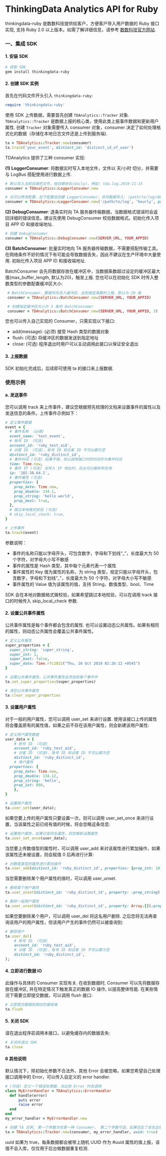# ThinkingData Analytics API for Ruby

thinkingdata-ruby 是数数科技提供给客户，方便客户导入用户数据的 Ruby 接口实现, 支持 Ruby 2.0 以上版本。如需了解详细信息，请参考 [数数科技官方网站](https://www.thinkingdata.cn).

### 一、集成 SDK

#### 1. 安装 SDK

```sh
# 获取 SDK
gem install thinkingdata-ruby
```
#### 2. 创建 SDK 实例
首先在代码文件开头引入 `thinkingdata-ruby`:
```ruby
require 'thinkingdata-ruby'
```

使用 SDK 上传数据，需要首先创建 `TDAnalytics::Tracker` 对象. `TDAnalytics::Tracker` 是数据上报的核心类，使用此类上报事件数据和更新用户属性. 创建 `Tracker` 对象需要传入 consumer 对象，consumer 决定了如何处理格式化的数据（存储在本地日志文件还是上传到服务端).
  
```ruby
ta = TDAnalytics::Tracker.new(consumer)
ta.track('your_event', distinct_id: 'distinct_id_of_user')
```
TDAnalytics 提供了三种 consumer 实现:

**(1) LoggerConsumer**: 将数据实时写入本地文件，文件以 天/小时 切分，并需要与 LogBus 搭配使用进行数据上传.
```ruby
# 默认写入当前目录的文件，按日期命名(daily)，例如: tda.log.2019-11-15
consumer = TDAnalytics::LoggerConsumer.new

# 也可以修改配置，如下配置会创建 LoggerConsumer，并将数据写入: /path/to/log/demolog.2019-11-15-18 (18 为小时)
consumer = TDAnalytics::LoggerConsumer.new('/path/to/log', 'hourly', prefix: 'demolog')
```

**(2) DebugConsumer**: 逐条实时向 TA 服务器传输数据，当数据格式错误时会返回详细的错误信息。建议先使用 DebugConsumer 校验数据格式。初始化传入项目 APP ID 和接收端地址.
```ruby
# 创建 DebugConsumer
consumer = TDAnalytics::DebugConsumer.new(SERVER_URL, YOUR_APPID)
```

**(3) BatchConsumer**: 批量实时地向 TA 服务器传输数据，不需要搭配传输工具。在网络条件不好的情况下有可能会导致数据丢失，因此不建议在生产环境中大量使用. 初始化传入项目 APP ID 和接收端地址.

BatchConsumer 会先将数据存放在缓冲区中，当数据条数超过设定的缓冲区最大值(max_buffer_length, 默认为20)，触发上报. 您也可以在初始化 SDK 时传入整数类型的参数配置缓冲区大小:
```ruby
 # BatchConsumer，数据将先存入缓冲区，达到指定条数时上报，默认为 20 条
 consumer = TDAnalytics::BatchConsumer.new(SERVER_URL, YOUR_APPID)

 # 创建指定缓冲区大小为 3 条的 BatchConsumer
 consumer = TDAnalytics::BatchConsumer.new(SERVER_URL, YOUR_APPID, 3)
```
  
您也可以传入自己实现的 Consumer，只需实现以下接口:
- add(message): (必须) 接受 Hash 类型的数据对象
- flush: (可选) 将缓冲区的数据发送到指定地址
- close: (可选) 程序退出时用户可以主动调用此接口以保证安全退出

#### 3. 上报数据
SDK 初始化完成后，后续即可使用 ta 的接口来上报数据.

### 使用示例

#### a. 发送事件
您可以调用 track 来上传事件，建议您根据预先梳理的文档来设置事件的属性以及发送信息的条件。上传事件示例如下：
```ruby
# 定义事件数据
event = {
  # 事件名称 （必填)
  event_name: 'test_event',
  # 账号 ID （可选)
  account_id: 'ruby_test_aid',
  # 访客 ID （可选)，账号 ID 和访客 ID 不可以都为空
  distinct_id: 'ruby_distinct_id',
  # 事件时间 (可选) 如果不填，将以调用接口时的时间作为事件时间
  time: Time.now,
  # 事件 IP (可选) 当传入 IP 地址时，后台可以解析所在地
  ip: '202.38.64.1',
  # 事件属性 (可选)
  properties: {
    prop_date: Time.now,
    prop_double: 134.1,
    prop_string: 'hello world',
    prop_bool: true,
  },
  # 跳过本地格式校验 (可选)
  # skip_local_check: true,
}

# 上传事件
ta.track(event)
```

参数说明：
* 事件的名称只能以字母开头，可包含数字，字母和下划线“_”，长度最大为 50 个字符，对字母大小写不敏感
* 事件的属性是 Hash 类型，其中每个元素代表一个属性
* 事件属性的 Key 值为属性的名称，为 string 类型，规定只能以字母开头，包含数字，字母和下划线“_”，长度最大为 50 个字符，对字母大小写不敏感
* 事件属性的 Value 值为该属性的值，支持 String、数值类型、bool、Time

SDK 会在本地对数据格式做校验，如果希望跳过本地校验，可以在调用 track 接口的时候传入 skip_local_check 参数.

#### 2. 设置公共事件属性
公共事件属性是每个事件都会包含的属性. 也可以设置动态公共属性。如果有相同的属性，则动态公共属性会覆盖公共事件属性。

```ruby
# 定义公共属性
super_properties = {
  super_string: 'super_string',
  super_int: 1,
  super_bool: false,
  super_date: Time.rfc2822("Thu, 26 Oct 2019 02:26:12 +0545") 
}

# 设置公共事件属性，公共事件属性会添加到每个事件中
ta.set_super_properties(super_properties)

# 清空公共事件属性
ta.clear_super_properties
```

#### 3. 设置用户属性
对于一般的用户属性，您可以调用 user_set 来进行设置. 使用该接口上传的属性将会覆盖原有的属性值，如果之前不存在该用户属性，则会新建该用户属性:
```ruby
# 定义用户属性数据
user_data = {
	# 账号 ID （可选)
	account_id: 'ruby_test_aid',
	# 访客 ID （可选)，账号 ID 和访客 ID 不可以都为空
	distinct_id: 'ruby_distinct_id',
	# 用户属性
  properties: {
    prop_date: Time.now,
    prop_double: 134.12,
    prop_string: 'hello',
    prop_int: 666,
	},
}

# 设置用户属性
ta.user_set(user_data);
```
如果您要上传的用户属性只要设置一次，则可以调用 user_set_once 来进行设置，当该属性之前已经有值的时候，将会忽略这条信息:
```ruby
# 设置用户属性，如果已有同名属性，则忽略新设置属性
ta.user_set_once(user_data);
```
当您要上传数值型的属性时，可以调用 user_add 来对该属性进行累加操作，如果该属性还未被设置，则会赋值 0 后再进行计算:
```ruby
# 对数值类型的属性进行累加操作
ta.user_add(distinct_id: 'ruby_distinct_id', properties: {prop_int: 10, prop_double: 15.88})
```

当您需要删除某个用户属性的值时，可以调用 user_unset.
```ruby
# 删除某个用户属性
ta.user_unset(distinct_id: 'ruby_distinct_id', property: :prop_string)

# 删除一组用户属性
ta.user_unset(distinct_id: 'ruby_distinct_id', property: Array.[](:prop_a, :prop_b, :prob_c))
```

如果您要删除某个用户，可以调用 user_del 将这名用户删除. 之后您将无法再查询该用户的用户属性，但该用户产生的事件仍然可以被查询到:
```ruby
# 删除用户
ta.user_del(
	# 账号 ID （可选)
	account_id: 'ruby_test_aid',
	# 访客 ID （可选)，账号 ID 和访客 ID 不可以都为空
	distinct_id: 'ruby_distinct_id',
);
```

#### 4. 立即进行数据 IO
此操作与具体的 Consumer 实现有关. 在收到数据时, Consumer 可以先将数据存放在缓冲区, 并在特定情况下触发真正的数据 IO 操作, 以提高整体性能. 在某些情况下需要立即提交数据，可以调用 flush 接口:
```ruby
# 立即提交数据到相应的接收端
ta.flush
```

#### 5. 关闭 SDK
请在退出程序前调用本接口，以避免缓存内的数据丢失:
```ruby
# 关闭并退出 SDK
ta.close
```

#### 6 其他说明
默认情况下，除初始化参数不合法外，其他 Error 会被忽略，如果您希望自己处理接口调用中的 Error，可以传入自定义的 error handler.

```ruby
# (可选) 定义一个错误处理器，当出现 Error 时会调用
class MyErrorHandler < TDAnalytics::ErrorHandler
  def handle(error)
      puts error
      raise error
  end
end
my_error_handler = MyErrorHandler.new

# 创建 TA 实例, 第一个参数为任意一种 Consumer， 第二个参数可选，如果设定了会在出错时调用
ta = TDAnalytics::Tracker.new(consumer, my_error_handler, uuid: true)
```
uuid 如果为 true，每条数据都会被带上随机 UUID 作为 #uuid 属性的值上报，该值不会入库，仅仅用于后台做数据重复检测.